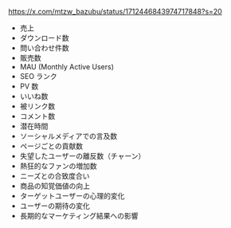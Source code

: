 https://x.com/mtzw_bazubu/status/1712446843974717848?s=20

- 売上
- ダウンロード数
- 問い合わせ件数
- 販売数
- MAU (Monthly Active Users)
- SEO ランク
- PV 数
- いいね数
- 被リンク数
- コメント数
- 潜在時間
- ソーシャルメディアでの言及数
- ページごとの貢献数
- 失望したユーザーの離反数（チャーン）
- 熱狂的なファンの増加数
- ニーズとの合致度合い
- 商品の知覚価値の向上
- ターゲットユーザーの心理的変化
- ユーザーの期待の変化
- 長期的なマーケティング結果への影響
